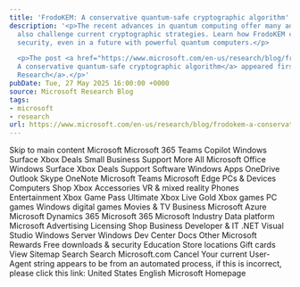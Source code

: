 ```yaml
---
title: 'FrodoKEM: A conservative quantum-safe cryptographic algorithm'
description: '<p>The recent advances in quantum computing offer many advantages—but
  also challenge current cryptographic strategies. Learn how FrodoKEM could help strengthen
  security, even in a future with powerful quantum computers.</p>

  <p>The post <a href="https://www.microsoft.com/en-us/research/blog/frodokem-a-conservative-quantum-safe-cryptographic-algorithm/">FrodoKEM:
  A conservative quantum-safe cryptographic algorithm</a> appeared first on <a href="https://www.microsoft.com/en-us/research">Microsoft
  Research</a>.</p>'
pubDate: Tue, 27 May 2025 16:00:00 +0000
source: Microsoft Research Blog
tags:
- microsoft
- research
url: https://www.microsoft.com/en-us/research/blog/frodokem-a-conservative-quantum-safe-cryptographic-algorithm/
---
```


Skip to main content
Microsoft
Microsoft 365
Teams
Copilot
Windows
Surface
Xbox
Deals
Small Business
Support
More
All Microsoft
Office
Windows
Surface
Xbox
Deals
Support
Software
Windows Apps
OneDrive
Outlook
Skype
OneNote
Microsoft Teams
Microsoft Edge
PCs & Devices
Computers
Shop Xbox
Accessories
VR & mixed reality
Phones
Entertainment
Xbox Game Pass Ultimate
Xbox Live Gold
Xbox games
PC games
Windows digital games
Movies & TV
Business
Microsoft Azure
Microsoft Dynamics 365
Microsoft 365
Microsoft Industry
Data platform
Microsoft Advertising
Licensing
Shop Business
Developer & IT
.NET
Visual Studio
Windows Server
Windows Dev Center
Docs
Other
Microsoft Rewards
Free downloads & security
Education
Store locations
Gift cards
View Sitemap
Search
Search Microsoft.com
Cancel
Your current User-Agent string appears to be from an automated process, if this is incorrect, please click this link:
United States English Microsoft Homepage